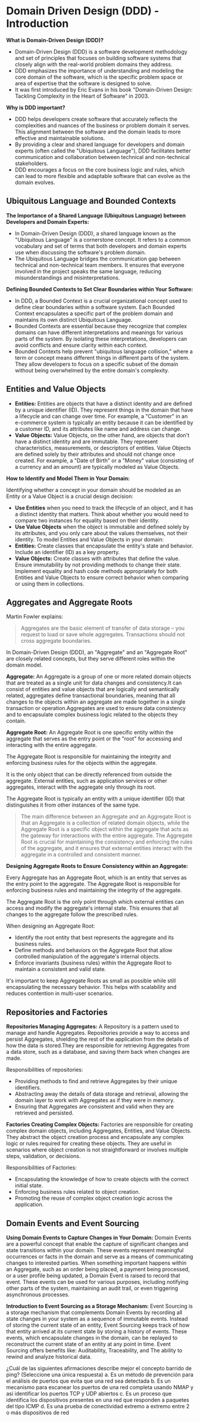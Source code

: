 # Domain Driven Design (DDD) - Introduction

**What is Domain-Driven Design (DDD)?**

- Domain-Driven Design (DDD) is a software development methodology and set of principles that focuses on building software systems that closely align with the real-world problem domains they address.
- DDD emphasizes the importance of understanding and modeling the core domain of the software, which is the specific problem space or area of expertise that the software is designed to solve.
- It was first introduced by Eric Evans in his book "Domain-Driven Design: Tackling Complexity in the Heart of Software" in 2003.

**Why is DDD important?**

- DDD helps developers create software that accurately reflects the complexities and nuances of the business or problem domain it serves. This alignment between the software and the domain leads to more effective and maintainable solutions.
- By providing a clear and shared language for developers and domain experts (often called the "Ubiquitous Language"), DDD facilitates better communication and collaboration between technical and non-technical stakeholders.
- DDD encourages a focus on the core business logic and rules, which can lead to more flexible and adaptable software that can evolve as the domain evolves.

## Ubiquitous Language and Bounded Contexts

**The Importance of a Shared Language (Ubiquitous Language) between Developers and Domain Experts:**

- In Domain-Driven Design (DDD), a shared language known as the "Ubiquitous Language" is a cornerstone concept. It refers to a common vocabulary and set of terms that both developers and domain experts use when discussing the software's problem domain.
- The Ubiquitous Language bridges the communication gap between technical and non-technical team members. It ensures that everyone involved in the project speaks the same language, reducing misunderstandings and misinterpretations.

**Defining Bounded Contexts to Set Clear Boundaries within Your Software:**

- In DDD, a Bounded Context is a crucial organizational concept used to define clear boundaries within a software system. Each Bounded Context encapsulates a specific part of the problem domain and maintains its own distinct Ubiquitous Language.
- Bounded Contexts are essential because they recognize that complex domains can have different interpretations and meanings for various parts of the system. By isolating these interpretations, developers can avoid conflicts and ensure clarity within each context.
- Bounded Contexts help prevent "ubiquitous language collision," where a term or concept means different things in different parts of the system. They allow developers to focus on a specific subset of the domain without being overwhelmed by the entire domain's complexity.

## Entities and Value Objects

- **Entities:** Entities are objects that have a distinct identity and are defined by a unique identifier (ID). They represent things in the domain that have a lifecycle and can change over time. For example, a "Customer" in an e-commerce system is typically an entity because it can be identified by a customer ID, and its attributes like name and address can change.
- **Value Objects:** Value Objects, on the other hand, are objects that don't have a distinct identity and are immutable. They represent characteristics, measurements, or descriptors of entities. Value Objects are defined solely by their attributes and should not change once created. For example, a "Date of Birth" or a "Money" value (consisting of a currency and an amount) are typically modeled as Value Objects.

**How to Identify and Model Them in Your Domain:**

Identifying whether a concept in your domain should be modeled as an Entity or a Value Object is a crucial design decision:

- **Use Entities** when you need to track the lifecycle of an object, and it has a distinct identity that matters. Think about whether you would need to compare two instances for equality based on their identity.
- **Use Value Objects** when the object is immutable and defined solely by its attributes, and you only care about the values themselves, not their identity.
  To model Entities and Value Objects in your domain:
- **Entities:** Create classes that encapsulate the entity's state and behavior. Include an identifier (ID) as a key property.
- **Value Objects:** Create classes with attributes that define the value. Ensure immutability by not providing methods to change their state.
  Implement equality and hash code methods appropriately for both Entities and Value Objects to ensure correct behavior when comparing or using them in collections.

## Aggregates and Aggregate Roots

Martin Fowler explains:

> Aggregates are the basic element of transfer of data storage – you request to load or save whole aggregates. Transactions should not cross aggregate boundaries.

In Domain-Driven Design (DDD), an "Aggregate" and an "Aggregate Root" are closely related concepts, but they serve different roles within the domain model.

**Aggregate:**
An Aggregate is a group of one or more related domain objects that are treated as a single unit for data changes and consistency.It can consist of entities and value objects that are logically and semantically related, aggregates define transactional boundaries, meaning that all changes to the objects within an aggregate are made together in a single transaction or operation.Aggregates are used to ensure data consistency and to encapsulate complex business logic related to the objects they contain.

**Aggregate Root:**
An Aggregate Root is one specific entity within the aggregate that serves as the entry point or the "root" for accessing and interacting with the entire aggregate.

The Aggregate Root is responsible for maintaining the integrity and enforcing business rules for the objects within the aggregate.

It is the only object that can be directly referenced from outside the aggregate. External entities, such as application services or other aggregates, interact with the aggregate only through its root.

The Aggregate Root is typically an entity with a unique identifier (ID) that distinguishes it from other instances of the same type.

> The main difference between an Aggregate and an Aggregate Root is that an Aggregate is a collection of related domain objects, while the Aggregate Root is a specific object within the aggregate that acts as the gateway for interactions with the entire aggregate. The Aggregate Root is crucial for maintaining the consistency and enforcing the rules of the aggregate, and it ensures that external entities interact with the aggregate in a controlled and consistent manner.

**Designing Aggregate Roots to Ensure Consistency within an Aggregate:**

Every Aggregate has an Aggregate Root, which is an entity that serves as the entry point to the aggregate. The Aggregate Root is responsible for enforcing business rules and maintaining the integrity of the aggregate.

The Aggregate Root is the only point through which external entities can access and modify the aggregate's internal state. This ensures that all changes to the aggregate follow the prescribed rules.

When designing an Aggregate Root:

- Identify the root entity that best represents the aggregate and its business rules.
- Define methods and behaviors on the Aggregate Root that allow controlled manipulation of the aggregate's internal objects.
- Enforce invariants (business rules) within the Aggregate Root to maintain a consistent and valid state.

It's important to keep Aggregate Roots as small as possible while still encapsulating the necessary behavior. This helps with scalability and reduces contention in multi-user scenarios.

## Repositories and Factories

**Repositories Managing Aggregates:**
A Repository is a pattern used to manage and handle Aggregates. Repositories provide a way to access and persist Aggregates, shielding the rest of the application from the details of how the data is stored.They are responsible for retrieving Aggregates from a data store, such as a database, and saving them back when changes are made.

Responsibilities of repositories:

- Providing methods to find and retrieve Aggregates by their unique identifiers.
- Abstracting away the details of data storage and retrieval, allowing the domain layer to work with Aggregates as if they were in memory.
- Ensuring that Aggregates are consistent and valid when they are retrieved and persisted.

**Factories Creating Complex Objects:**
Factories are responsible for creating complex domain objects, including Aggregates, Entities, and Value Objects. They abstract the object creation process and encapsulate any complex logic or rules required for creating these objects. They are useful in scenarios where object creation is not straightforward or involves multiple steps, validation, or decisions.

Responsibilities of Factories:

- Encapsulating the knowledge of how to create objects with the correct initial state.
- Enforcing business rules related to object creation.
- Promoting the reuse of complex object creation logic across the application.

## Domain Events and Event Sourcing

**Using Domain Events to Capture Changes in Your Domain:**
Domain Events are a powerful concept that enable the capture of significant changes and state transitions within your domain. These events represent meaningful occurrences or facts in the domain and serve as a means of communicating changes to interested parties. When something important happens within an Aggregate, such as an order being placed, a payment being processed, or a user profile being updated, a Domain Event is raised to record that event. These events can be used for various purposes, including notifying other parts of the system, maintaining an audit trail, or even triggering asynchronous processes.

**Introduction to Event Sourcing as a Storage Mechanism:**
Event Sourcing is a storage mechanism that complements Domain Events by recording all state changes in your system as a sequence of immutable events. Instead of storing the current state of an entity, Event Sourcing keeps track of how that entity arrived at its current state by storing a history of events. These events, which encapsulate changes in the domain, can be replayed to reconstruct the current state of an entity at any point in time.
Event Sourcing offers benefits like: Auditability, Traceability, and The ability to rewind and analyze historical data.

¿Cuál de las siguientes afirmaciones describe mejor el concepto barrido de ping?
(Seleccione una única respuesta)
a. Es un método de prevención para el análisis de puertos que evita que una red sea detectada
b. Es un mecanismo para escanear los puertos de una red completa usando NMAP y así identificar los puertos TCP y UDP abiertos
c. Es un proceso que identifica los dispositivos presentes en una red que responden a paquetes del tipo ICMP
d. Es una prueba de conectividad extremo a extremo entre 2 o más dispositivos de red
